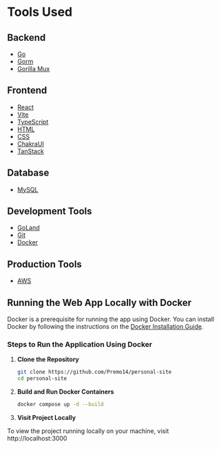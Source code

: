 # Tools Used

## Backend
- [Go](https://golang.org/)
- [Gorm](https://gorm.io/)
- [Gorilla Mux](https://github.com/gorilla/mux)

## Frontend
- [React](https://reactjs.org/)
- [Vite](https://vitejs.dev/)
- [TypeScript](https://www.typescriptlang.org/)
- [HTML](https://developer.mozilla.org/en-US/docs/Web/HTML)
- [CSS](https://developer.mozilla.org/en-US/docs/Web/CSS)
- [ChakraUI](https://chakra-ui.com/)
- [TanStack](https://tanstack.com/)

## Database
- [MySQL](https://www.mysql.com/)

## Development Tools
- [GoLand](https://www.jetbrains.com/goland/)
- [Git](https://git-scm.com/)
- [Docker](https://www.docker.com/)

## Production Tools
- [AWS](https://aws.amazon.com/)

## Running the Web App Locally with Docker

Docker is a prerequisite for running the app using Docker. You can install Docker by following the instructions on the [Docker Installation Guide](https://docs.docker.com/get-docker/).

### Steps to Run the Application Using Docker

1. **Clone the Repository**

   ```bash
   git clone https://github.com/Premo14/personal-site
   cd personal-site

2. **Build and Run Docker Containers**

   ```bash
   docker compose up -d --build
   
3. **Visit Project Locally**

To view the project running locally on your machine, visit http://localhost:3000
